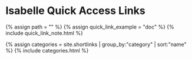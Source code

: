 # Isabelle Quick Access Links

{% assign path = "" %}
{% assign quick_link_example = "doc" %}
{% include quick_link_note.html %}

{% assign categories = site.shortlinks | group_by:"category" | sort:"name" %}
{% include categories.html %}
